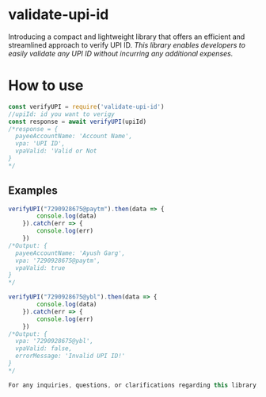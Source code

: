 # validate-upi-id

Introducing a compact and lightweight library that offers an efficient and streamlined approach to verify UPI ID. _This library enables developers to easily validate any UPI ID without incurring any additional expenses._

# How to use

```javascript
const verifyUPI = require('validate-upi-id')
//upiId: id you want to verigy
const response = await verifyUPI(upiId)
/*response = {
  payeeAccountName: 'Account Name',
  vpa: 'UPI ID',
  vpaValid: 'Valid or Not
}
*/

```

## Examples

```javascript
verifyUPI("7290928675@paytm").then(data => {
        console.log(data)
    }).catch(err => {
        console.log(err)
    })
/*Output: {
  payeeAccountName: 'Ayush Garg',
  vpa: '7290928675@paytm',
  vpaValid: true
}
*/

verifyUPI("7290928675@ybl").then(data => {
        console.log(data)
    }).catch(err => {
        console.log(err)
    })
/*Output: {
  vpa: '7290928675@ybl',
  vpaValid: false,
  errorMessage: 'Invalid UPI ID!'
}
*/

For any inquiries, questions, or clarifications regarding this library, we encourage you to reach out to us via email at **gargayush308@gmail.com**. We are here to provide prompt assistance and address any doubts you may have about the library's functionality, implementation, or any other related concerns. Your feedback is valuable to us, and we are committed to ensuring a seamless experience with our library. Please don't hesitate to contact us; we look forward to assisting you. 


